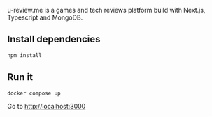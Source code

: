 u-review.me is a games and tech reviews platform build with Next.js, Typescript and MongoDB.

## Install dependencies

```bash
npm install
```

## Run it

```bash
docker compose up
```

Go to [http://localhost:3000](http://localhost:3000)
